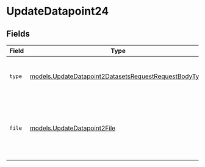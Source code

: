 # UpdateDatapoint24


## Fields

| Field                                                                                                                | Type                                                                                                                 | Required                                                                                                             | Description                                                                                                          |
| -------------------------------------------------------------------------------------------------------------------- | -------------------------------------------------------------------------------------------------------------------- | -------------------------------------------------------------------------------------------------------------------- | -------------------------------------------------------------------------------------------------------------------- |
| `type`                                                                                                               | [models.UpdateDatapoint2DatasetsRequestRequestBodyType](../models/updatedatapoint2datasetsrequestrequestbodytype.md) | :heavy_check_mark:                                                                                                   | The type of the content part. Always `file`.                                                                         |
| `file`                                                                                                               | [models.UpdateDatapoint2File](../models/updatedatapoint2file.md)                                                     | :heavy_check_mark:                                                                                                   | File data for the content part. Must contain either file_data or uri, but not both.                                  |